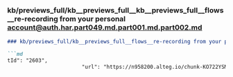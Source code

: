 ### kb/previews_full/kb__previews_full__kb__previews_full__flows__re-recording from your personal account@auth.har.part049.md.part001.md.part002.md

```md
### kb/previews_full/kb__previews_full__flows__re-recording from your personal account@auth.har.part049.md.part001.md (part 002)

```md
tId": "2603",
                        "url": "https://n958200.alteg.io/chunk-KO722YSM.js",
               
```

```

```
